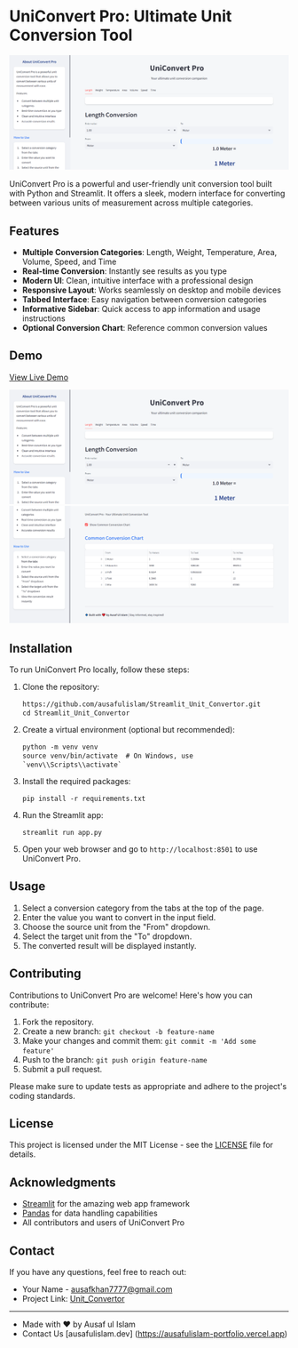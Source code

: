 # UniConvert Pro: Ultimate Unit Conversion Tool

![UniConvert Pro Banner](https://github.com/ausafulislam/Streamlit_Unit_Convertor/blob/main/Preview_1.png)

UniConvert Pro is a powerful and user-friendly unit conversion tool built with Python and Streamlit. It offers a sleek, modern interface for converting between various units of measurement across multiple categories.

## Features

- **Multiple Conversion Categories**: Length, Weight, Temperature, Area, Volume, Speed, and Time
- **Real-time Conversion**: Instantly see results as you type
- **Modern UI**: Clean, intuitive interface with a professional design
- **Responsive Layout**: Works seamlessly on desktop and mobile devices
- **Tabbed Interface**: Easy navigation between conversion categories
- **Informative Sidebar**: Quick access to app information and usage instructions
- **Optional Conversion Chart**: Reference common conversion values

## Demo

[View Live Demo](https://your-demo-link-here.com)

![UniConvert Pro Demo](https://github.com/ausafulislam/Streamlit_Unit_Convertor/blob/main/Preview_1.png)
![UniConvert Pro Demo](https://github.com/ausafulislam/Streamlit_Unit_Convertor/blob/main/Preview_2.png)

## Installation

To run UniConvert Pro locally, follow these steps:

1. Clone the repository:
   ```
   https://github.com/ausafulislam/Streamlit_Unit_Convertor.git
   cd Streamlit_Unit_Convertor
   ```

2. Create a virtual environment (optional but recommended):
   ```
   python -m venv venv
   source venv/bin/activate  # On Windows, use `venv\\Scripts\\activate`
   ```

3. Install the required packages:
   ```
   pip install -r requirements.txt
   ```

4. Run the Streamlit app:
   ```
   streamlit run app.py
   ```

5. Open your web browser and go to `http://localhost:8501` to use UniConvert Pro.

## Usage

1. Select a conversion category from the tabs at the top of the page.
2. Enter the value you want to convert in the input field.
3. Choose the source unit from the "From" dropdown.
4. Select the target unit from the "To" dropdown.
5. The converted result will be displayed instantly.

## Contributing

Contributions to UniConvert Pro are welcome! Here's how you can contribute:

1. Fork the repository.
2. Create a new branch: `git checkout -b feature-name`
3. Make your changes and commit them: `git commit -m 'Add some feature'`
4. Push to the branch: `git push origin feature-name`
5. Submit a pull request.

Please make sure to update tests as appropriate and adhere to the project's coding standards.

## License

This project is licensed under the MIT License - see the [LICENSE](LICENSE) file for details.

## Acknowledgments

- [Streamlit](https://streamlit.io/) for the amazing web app framework
- [Pandas](https://pandas.pydata.org/) for data handling capabilities
- All contributors and users of UniConvert Pro

## Contact

If you have any questions, feel free to reach out:

- Your Name - [ausafkhan7777@gmail.com](mailto:ausafkhan7777@gmail.com)
- Project Link: [Unit_Convertor](https://github.com/ausafulislam/Streamlit_Unit_Convertor.git)

---

- Made with ❤️ by Ausaf ul Islam
- Contact Us [ausafulislam.dev] (https://ausafulislam-portfolio.vercel.app)
